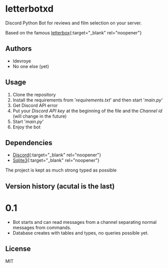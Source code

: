 # letterbotxd
Discord Python Bot for reviews and film selection on your server.

Based on the famous [letterbox](https://letterboxd.com/){:target="_blank" rel="noopener"}

## Authors
- ldevroye
- No one else (yet)

## Usage

1. Clone the repository
2. Install the requirements from '*requirements.txt*' and then start '*main.py*'
3. Get Discord API error
4. Put your *Discord API key* at the beginning of the file and the *Channel id* (will change in the future)
5. Start '*main.py*'
6. Enjoy the bot

## Dependencies

- [Discord](https://pypi.org/project/python-discord/){:target="_blank" rel="noopener"}
- [Sqlite3](https://pypi.org/project/db-sqlite3/){:target="_blank" rel="noopener"}

The project is kept as much strong typed as possible

## Version history (acutal is the last)

# 0.1 
- Bot starts and can read messages from a channel separating normal messages from commands. 
- Database creates with tables and types, no queries possible yet.


## License

MIT
